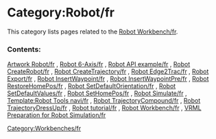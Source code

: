 # Category:Robot/fr
This category lists pages related to the [Robot Workbench/fr](Robot_Workbench/fr.md).

### Contents:

[Artwork Robot/fr](Artwork_Robot/fr.md) , [Robot 6-Axis/fr](Robot_6-Axis/fr.md) , [Robot API example/fr](Robot_API_example/fr.md) , [Robot CreateRobot/fr](Robot_CreateRobot/fr.md) , [Robot CreateTrajectory/fr](Robot_CreateTrajectory/fr.md) , [Robot Edge2Trac/fr](Robot_Edge2Trac/fr.md) , [Robot Export/fr](Robot_Export/fr.md) , [Robot InsertWaypoint/fr](Robot_InsertWaypoint/fr.md) , [Robot InsertWaypointPre/fr](Robot_InsertWaypointPre/fr.md) , [Robot RestoreHomePos/fr](Robot_RestoreHomePos/fr.md) , [Robot SetDefaultOrientation/fr](Robot_SetDefaultOrientation/fr.md) , [Robot SetDefaultValues/fr](Robot_SetDefaultValues/fr.md) , [Robot SetHomePos/fr](Robot_SetHomePos/fr.md) , [Robot Simulate/fr](Robot_Simulate/fr.md) , [Template:Robot Tools navi/fr](Template:Robot_Tools_navi/fr.md) , [Robot TrajectoryCompound/fr](Robot_TrajectoryCompound/fr.md) , [Robot TrajectoryDressUp/fr](Robot_TrajectoryDressUp/fr.md) , [Robot tutorial/fr](Robot_tutorial/fr.md) , [Robot Workbench/fr](Robot_Workbench/fr.md) , [VRML Preparation for Robot Simulation/fr](VRML_Preparation_for_Robot_Simulation/fr.md)

[Category:Workbenches/fr](Category:Workbenches/fr.md)
